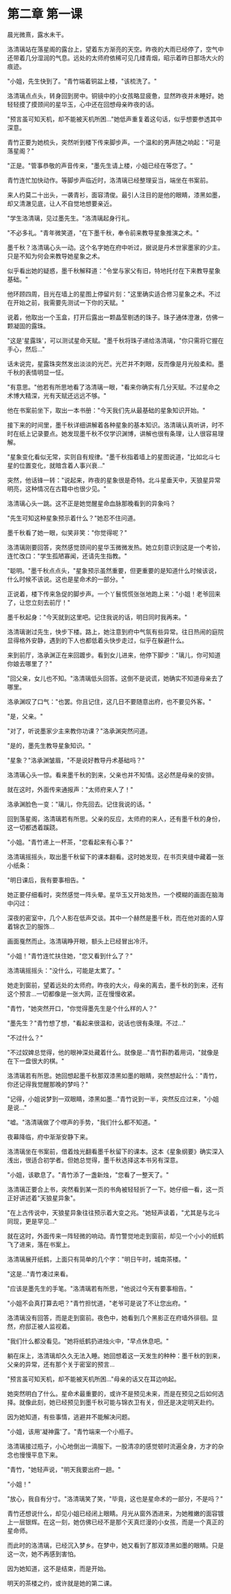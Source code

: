 # 第二章 第一课

晨光微熹，露水未干。

洛清璃站在落星阁的露台上，望着东方渐亮的天空。昨夜的大雨已经停了，空气中还带着几分湿润的气息。远处的太师府依稀可见几缕青烟，昭示着昨日那场大火的痕迹。

"小姐，先生快到了。"青竹端着铜盆上楼，"该梳洗了。"

洛清璃点点头，转身回到房中。铜镜中的小女孩略显疲惫，显然昨夜并未睡好。她轻轻摸了摸颈间的星华玉，心中还在回想母亲昨夜的话。

"预言虽可知天机，却不能被天机所困..."她低声重复着这句话，似乎想要参透其中深意。

青竹正要为她梳头，突然听到楼下传来脚步声。一个温和的男声随之响起："可是落星阁？"

"正是。"管事恭敬的声音传来，"墨先生请上楼，小姐已经在等您了。"

青竹连忙加快动作。等脚步声临近时，洛清璃已经整理妥当，端坐在书案前。

来人约莫二十出头，一袭青衫，面容清俊。最引人注目的是他的眼睛，漆黑如墨，却又清澈见底，让人不自觉地想要亲近。

"学生洛清璃，见过墨先生。"洛清璃起身行礼。

"不必多礼。"青年微笑道，"在下墨千秋，奉令前来教导星象推演之术。"

墨千秋？洛清璃心头一动。这个名字她在府中听过，据说是丹术世家墨家的少主。只是不知为何会来教导她星象之术。

似乎看出她的疑惑，墨千秋解释道："令堂与家父有旧，特地托付在下来教导星象基础。"

他环顾四周，目光在墙上的星图上停留片刻："这里确实适合修习星象之术。不过在开始之前，我需要先测试一下你的天赋。"

说着，他取出一个玉盒，打开后露出一颗晶莹剔透的珠子。珠子通体澄澈，仿佛一颗凝固的露珠。

"这是'星露珠'，可以测试星命天赋。"墨千秋将珠子递给洛清璃，"你只需将它握在手心，然后..."

话未说完，星露珠突然发出淡淡的光芒。光芒并不刺眼，反而像是月光般柔和。墨千秋的表情明显一怔。

"有意思。"他若有所思地看了洛清璃一眼，"看来你确实有几分天赋。不过星命之术博大精深，光有天赋还远远不够。"

他在书案前坐下，取出一本书册："今天我们先从最基础的星象知识开始。"

接下来的时间里，墨千秋详细讲解着各种星象的基本知识。洛清璃认真听讲，时不时在纸上记录要点。她发现墨千秋不仅学识渊博，讲解也很有条理，让人很容易理解。

"星象变化看似无常，实则自有规律。"墨千秋指着墙上的星图说道，"比如北斗七星的位置变化，就暗含着人事兴衰..."

突然，他话锋一转："说起来，昨夜的星象很是奇特。北斗星垂天中，天狼星异常明亮，这种情况在古籍中也很少见。"

洛清璃心头一跳。这不正是她觉醒星命血脉那晚看到的异象吗？

"先生可知这种星象预示着什么？"她忍不住问道。

墨千秋看了她一眼，似笑非笑："你觉得呢？"

洛清璃刚要回答，突然感觉颈间的星华玉微微发热。她立刻意识到这是一个考验，连忙改口："学生孤陋寡闻，还请先生指教。"

"聪明。"墨千秋点点头，"星象预示虽然重要，但更重要的是知道什么时候该说，什么时候不该说。这也是星命术的一部分。"

正说着，楼下传来急促的脚步声。一个丫鬟慌慌张张地跑上来："小姐！老爷回来了，让您立刻去前厅！"

墨千秋起身："今天就到这里吧。记住我说的话，明日同时我再来。"

洛清璃谢过先生，快步下楼。路上，她注意到府中气氛有些异常。往日热闹的庭院显得格外安静，遇到的下人也都低着头快步走过，似乎在躲避什么。

来到前厅，洛承渊正在来回踱步。看到女儿进来，他停下脚步："璃儿，你可知道你娘去哪里了？"

"回父亲，女儿也不知。"洛清璃低头回答。这倒不是说谎，她确实不知道母亲去了哪里。

洛承渊叹了口气："也罢。你且记住，这几日不要随意出府，也不要见外客。"

"是，父亲。"

"对了，听说墨家少主来教你功课？"洛承渊突然问道。

"是的，墨先生教导星象知识。"

"星象？"洛承渊皱眉，"不是说好教导丹术基础吗？"

洛清璃心头一惊。看来墨千秋的到来，父亲也并不知情。这必然是母亲的安排。

就在这时，外面传来通报声："太师府来人了！"

洛承渊脸色一变："璃儿，你先回去。记住我说的话。"

回到落星阁，洛清璃若有所思。父亲的反应，太师府的来人，还有墨千秋的身份，这一切都透着蹊跷。

"小姐。"青竹递上一杯茶，"您看起来有心事？"

洛清璃摇摇头，取出墨千秋留下的课本翻看。这时她发现，在书页夹缝中藏着一张小纸条：

"明日课后，我有要事相告。"

她正要仔细看时，突然感觉一阵头晕。星华玉又开始发热，一个模糊的画面在脑海中闪过：

深夜的密室中，几个人影在低声交谈。其中一个赫然是墨千秋，而在他对面的人穿着锦衣卫的服饰...

画面戛然而止。洛清璃睁开眼，额头上已经冒出冷汗。

"小姐！"青竹连忙扶住她，"您又看到什么了？"

洛清璃摇摇头："没什么，可能是太累了。"

她走到窗前，望着远处的太师府。昨夜的大火，母亲的离去，墨千秋的到来，还有这个预言...一切都像是一张大网，正在慢慢收紧。

"青竹，"她突然开口，"你觉得墨先生是个什么样的人？"

"墨先生？"青竹想了想，"看起来很温和，说话也很有条理。不过..."

"不过什么？"

"不过奴婢总觉得，他的眼神深处藏着什么。就像是..."青竹斟酌着用词，"就像是在下一盘很大的棋。"

洛清璃若有所思。她回想起墨千秋那双漆黑如墨的眼睛，突然想起什么："青竹，你还记得我觉醒那晚的梦吗？"

"记得，小姐说梦到一双眼睛，漆黑如墨..."青竹说到一半，突然反应过来，"小姐是说..."

"嘘。"洛清璃做了个噤声的手势，"我们什么都不知道。"

夜幕降临，府中渐渐安静下来。

洛清璃坐在书案前，借着烛光翻看墨千秋留下的课本。这本《星象纲要》确实深入浅出，很适合初学者。但她总觉得，墨千秋选择这本书另有深意。

"小姐，该歇息了。"青竹添了一盏新烛，"您看了一整天了。"

洛清璃正要合上书，突然看到某一页的书角被轻轻折了一下。她仔细一看，这一页正好讲述着"天狼星异象"。

"在上古传说中，天狼星异象往往预示着大变之兆。"她轻声读着，"尤其是与北斗同现，更是罕见..."

就在这时，外面传来一阵轻微的响动。青竹警觉地走到窗前，却见一个小小的纸鹤飞了进来，落在书案上。

洛清璃展开纸鹤，上面只有简单的几个字："明日午时，城南茶楼。"

"这是..."青竹凑过来看。

"应该是墨先生的手笔。"洛清璃若有所思，"他说过今天有要事相告。"

"小姐不会真打算去吧？"青竹担忧道，"老爷可是说了不让您出府。"

洛清璃没有回答，而是走到窗前。夜色中，她看到几个黑影正在府墙外徘徊。显然，府邸正被人监视着。

"我们什么都没看见。"她将纸鹤扔进烛火中，"早点休息吧。"

躺在床上，洛清璃却久久无法入睡。她回想着这一天发生的种种：墨千秋的到来，父亲的异常，还有那个关于密室的预言...

"预言虽可知天机，却不能被天机所困..."母亲的话又在耳边响起。

她突然明白了什么。星命术最重要的，或许不是预见未来，而是在预见之后如何选择。就像此刻，她已经预见到墨千秋可能与锦衣卫有关，但还是决定明天赴约。

因为她知道，有些事情，逃避并不能解决问题。

"小姐，该用'凝神露'了。"青竹端来一个小瓶子。

洛清璃接过瓶子，小心地倒出一滴服下。一股清凉的感觉顿时流遍全身，方才的杂念也慢慢平息下来。

"青竹，"她轻声说，"明天我要出府一趟。"

"小姐！"

"放心，我自有分寸。"洛清璃笑了笑，"毕竟，这也是星命术的一部分，不是吗？"

青竹还想说什么，却见小姐已经闭上眼睛。月光从窗外洒进来，为她稚嫩的面容镀上一层银辉。在这一刻，她仿佛已经不是那个天真烂漫的小女孩，而是一个真正的星命师。

而此时的洛清璃，已经沉入梦乡。在梦中，她又看到了那双漆黑如墨的眼睛。只是这一次，她不再感到害怕。

因为她知道，这不是结束，而是开始。

明天的茶楼之约，或许就是她的第二课。 